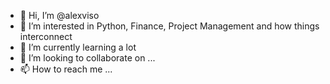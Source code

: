 - 👋 Hi, I’m @alexviso
- 👀 I’m interested in Python, Finance, Project Management and how things interconnect
- 🌱 I’m currently learning a lot
- 💞️ I’m looking to collaborate on ...
- 📫 How to reach me ...

<!---
alexviso/alexviso is a ✨ special ✨ repository because its `README.md` (this file) appears on your GitHub profile.
You can click the Preview link to take a look at your changes.
--->
